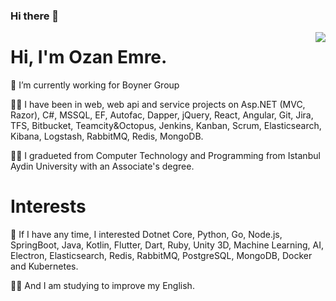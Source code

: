 ### Hi there 👋

<!--
**OzanEmre/OzanEmre** is a ✨ _special_ ✨ repository because its `README.md` (this file) appears on your GitHub profile.

Here are some ideas to get you started:

- 🔭 I’m currently working on ...
- 🌱 I’m currently learning ...
- 👯 I’m looking to collaborate on ...
- 🤔 I’m looking for help with ...
- 💬 Ask me about ...
- 📫 How to reach me: ...
- 😄 Pronouns: ...
- ⚡ Fun fact: ...
-->

<img align='right' src="https://github-readme-stats.vercel.app/api?username=OzanEmre&show_icons=true">

# Hi, I'm Ozan Emre.

🔭 I’m currently working for Boyner Group

👨‍💻 I have been in web, web api and service projects on Asp.NET (MVC, Razor), C#, MSSQL, EF, Autofac, Dapper, jQuery, React, Angular, Git, Jira, TFS, Bitbucket, Teamcity&Octopus, Jenkins, Kanban, Scrum, Elasticsearch, Kibana, Logstash, RabbitMQ, Redis, MongoDB.

👨‍🎓 I gradueted from Computer Technology and Programming from Istanbul Aydin University with an Associate's degree.

# Interests
👀 If I have any time, I interested Dotnet Core, Python, Go, Node.js, SpringBoot, Java, Kotlin, Flutter, Dart, Ruby, Unity 3D, Machine Learning, AI, Electron, Elasticsearch, Redis, RabbitMQ, PostgreSQL, MongoDB, Docker and Kubernetes. 
<!--
[![](https://img.shields.io/badge/python-cD1?style=for-the-badge&logo=python&color=d0d0d0)]()
[![](https://img.shields.io/badge/pandas-cD1?style=for-the-badge&logo=pandas&color=d0d0d0)]()
[![](https://img.shields.io/badge/Tensorflow-cD1?style=for-the-badge&logo=tensorflow&color=d0d0d0)]()
[![](https://img.shields.io/badge/keras-cD1?style=for-the-badge&logo=keras&color=d0d0d0)]()
[![](https://img.shields.io/badge/flask-cD1?style=for-the-badge&logo=flask&color=d0d0d0)]()
-->

🏃‍♂️ And I am studying to improve my English.

<!--[![](https://img.shields.io/twitter/follow/ozanemre?style=social)](https://www.twitter.com/ozanemre)
[![](https://img.shields.io/github/followers/ozanemre?style=social)](https://www.github.com/ozanemre)

[![](https://img.shields.io/badge/twitter-%231DA1F2.svg?&style=for-the-badge&logo=twitter&logoColor=white)](https://www.twitter.com/ozanemre)
[![](https://img.shields.io/badge/linkedin-%230077B5.svg?&style=for-the-badge&logo=linkedin&logoColor=white)](https://www.linkedin.com/in/oedegirmenci/)-->
